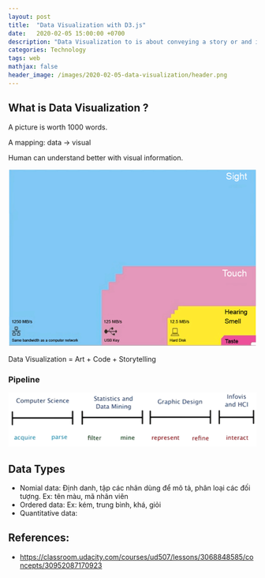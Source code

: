 ```yaml
---
layout: post
title:  "Data Visualization with D3.js"
date:   2020-02-05 15:00:00 +0700
description: "Data Visualization to is about conveying a story or and idea as efficiently as possible"
categories: Technology
tags: web
mathjax: false
header_image: /images/2020-02-05-data-visualization/header.png
---
```


## What is Data Visualization ?
A picture is worth 1000 words.

A mapping: data -> visual

Human can understand better with visual information.

![Bandwidth of our senses](/images/2020-02-05-data-visualization/bandwidth_sense.png)

Data Visualization = Art + Code + Storytelling

### Pipeline
![Pipeline](/images/2020-02-05-data-visualization/pipeline.png)


## Data Types
- Nomial data: Định danh, tập các nhãn dùng để mô tả, phân loại các đối tượng. Ex: tên màu, mã nhân viên
- Ordered data: Ex: kém, trung bình, khá, giỏi
- Quantitative data: 


## References:
- https://classroom.udacity.com/courses/ud507/lessons/3068848585/concepts/30952087170923